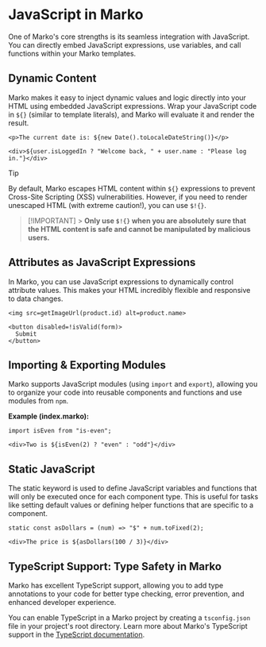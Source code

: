 # JavaScript in Marko

One of Marko's core strengths is its seamless integration with JavaScript. You can directly embed JavaScript expressions, use variables, and call functions within your Marko templates.

## Dynamic Content

Marko makes it easy to inject dynamic values and logic directly into your HTML using embedded JavaScript expressions. Wrap your JavaScript code in `${}` (similar to template literals), and Marko will evaluate it and render the result.

```marko
<p>The current date is: ${new Date().toLocaleDateString()}</p>

<div>${user.isLoggedIn ? "Welcome back, " + user.name : "Please log in."}</div>
```

> [!TIP]
> By default, Marko escapes HTML content within `${}` expressions to prevent Cross-Site Scripting (XSS) vulnerabilities. However, if you need to render unescaped HTML (with extreme caution!), you can use `$!{}`.

> [!IMPORTANT] > **Only use `$!{}` when you are absolutely sure that the HTML content is safe and cannot be manipulated by malicious users.**

## Attributes as JavaScript Expressions

In Marko, you can use JavaScript expressions to dynamically control attribute values. This makes your HTML incredibly flexible and responsive to data changes.

```marko
<img src=getImageUrl(product.id) alt=product.name>

<button disabled=!isValid(form)>
  Submit
</button>
```

## Importing & Exporting Modules

Marko supports JavaScript modules (using `import` and `export`), allowing you to organize your code into reusable components and functions and use modules from `npm`.

**Example (index.marko):**

```marko
import isEven from "is-even";

<div>Two is ${isEven(2) ? "even" : "odd"}</div>
```

## Static JavaScript

The static keyword is used to define JavaScript variables and functions that will only be executed once for each component type. This is useful for tasks like setting default values or defining helper functions that are specific to a component.

```marko
static const asDollars = (num) => "$" + num.toFixed(2);

<div>The price is ${asDollars(100 / 3)}</div>
```

## TypeScript Support: Type Safety in Marko

Marko has excellent TypeScript support, allowing you to add type annotations to your code for better type checking, error prevention, and enhanced developer experience.

You can enable TypeScript in a Marko project by creating a `tsconfig.json` file in your project's root directory. Learn more about Marko's TypeScript support in the [TypeScript documentation](./typescript.md).
